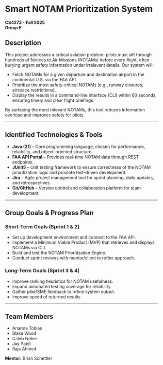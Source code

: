 # Smart NOTAM Prioritization System

**CS4273 - Fall 2025**  
**Group E**

## Description

This project addresses a critical aviation problem: pilots must sift through hundreds of Notices to Air Missions (NOTAMs) before every flight, often burying urgent safety information under irrelevant details. Our system will:

* Fetch NOTAMs for a given departure and destination airport in the continental U.S. via the FAA API.
* Prioritize the most safety-critical NOTAMs (e.g., runway closures, airspace restrictions).
* Display the results in a command-line interface (CLI) within 60 seconds, ensuring timely and clear flight briefings.

By surfacing the most relevant NOTAMs, this tool reduces information overload and improves safety for pilots.

---

## Identified Technologies & Tools

* **Java (21)** – Core programming language, chosen for performance, reliability, and object-oriented structure.
* **FAA API Portal** – Provides real-time NOTAM data through REST endpoints.
* **JUnit5** – Unit testing framework to ensure correctness of the NOTAM prioritization logic and promote test-driven development.
* **Jira** – Agile project management tool for sprint planning, daily updates, and retrospectives.
* **Git/GitHub** – Version control and collaboration platform for team development.

---

## Group Goals & Progress Plan

### Short-Term Goals (Sprint 1 & 2)

* Set up development environment and connect to the FAA API.
* Implement a Minimum Viable Product (MVP) that retrieves and displays NOTAMs via CLI.
* Build and test the NOTAM Prioritization Engine.
* Conduct sprint reviews with mentor/client to refine approach.

### Long-Term Goals (Sprint 3 & 4)

* Improve ranking heuristics for NOTAM usefulness.
* Expand automated testing coverage for reliability.
* Gather pilot/SME feedback to refine system output.
* Improve speed of returned results

---

## Team Members

* Arianna Tobias
* Blake Wood
* Caleb Neher
* Jay Patel
* Raja Ahmed

**Mentor:** Brian Schettler
